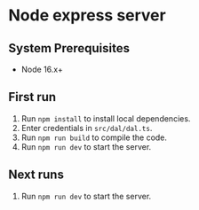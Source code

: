 # Node express server

## System Prerequisites

- Node 16.x+

## First run
1. Run `npm install` to install local dependencies.
2. Enter credentials in `src/dal/dal.ts`.
3. Run `npm run build` to compile the code.
4. Run `npm run dev` to start the server. 

## Next runs
1. Run `npm run dev` to start the server. 